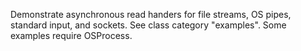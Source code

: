 Demonstrate asynchronous read handers for file streams, OS pipes, standard input, and sockets. See class category "examples". Some examples require OSProcess.